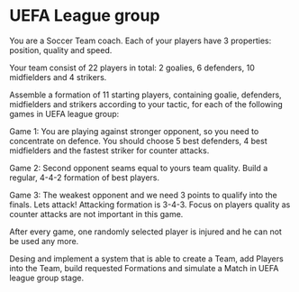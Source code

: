 # UEFA League group

You are a Soccer Team coach. Each of your players have 3 properties: position, quality and speed. 

Your team consist of 22 players in total: 2 goalies, 6 defenders, 10 midfielders and 4 strikers. 

Assemble a formation of 11 starting players, containing goalie, defenders, midfielders and strikers 
according to your tactic, for each of the following games in UEFA league group:

Game 1: You are playing against stronger opponent, so you need to concentrate on defence. 
You should choose 5 best defenders, 4 best midfielders and the fastest striker for counter attacks.

Game 2: Second opponent seams equal to yours team quality. Build a regular, 4-4-2 formation of best players.

Game 3: The weakest opponent and we need 3 points to qualify into the finals. 
Lets attack! Attacking formation is 3-4-3. Focus on players quality as counter attacks are not important in this game.

After every game, one randomly selected player is injured and he can not be used any more.

Desing and implement a system that is able to create a Team, add Players into the Team, 
build requested Formations and simulate a Match in UEFA league group stage.